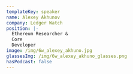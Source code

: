 ```yaml
---
templateKey: speaker
name: Alexey Akhunov
company: Ledger Watch
position: |-
  Ethereum Researcher &  
  Core
  Developer
image: /img/6w_alexey_akhuno.jpg
glassesImg: /img/6w_alexey_akhuno_glasses.png
hasPodcast: false
---
```


